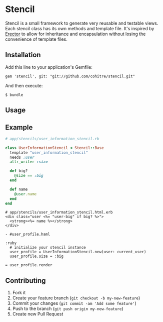# Stencil

Stencil is a small framework to generate very reusable and testable views. Each
stencil class has its own methods and template file. It's inspired by
[Erector](https://github.com/erector/erector) to allow for inheritance and
encapsulation without losing the convenience of template files.

## Installation

Add this line to your application's Gemfile:

    gem 'stencil', git: "git://github.com/cohitre/stencil.git"

And then execute:

    $ bundle

## Usage

## Example

```ruby
# app/stencils/user_information_stencil.rb

class UserInformationStencil < Stencil::Base
  template "user_information_stencil"
  needs :user
  attr_writer :size

  def big?
    @size == :big
  end

  def name
    @user.name
  end
end
```

```erb
# app/stencils/user_information_stencil.html.erb
<div class="user <%= "user-big" if big? %>">
  <strong><%= name %></strong>
</div>
```

```haml
- #user_profile.haml

:ruby
  # initialize your stencil instance
  user_profile = UserInformationStencil.new(user: current_user)
  user_profile.size = :big

= user_profile.render

```

## Contributing

1. Fork it
2. Create your feature branch (`git checkout -b my-new-feature`)
3. Commit your changes (`git commit -am 'Add some feature'`)
4. Push to the branch (`git push origin my-new-feature`)
5. Create new Pull Request
